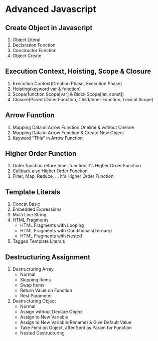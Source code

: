 # Advanced Javascript

## Create Object in Javascript
1. Object Literal
2. Declaration Function
3. Constructor Function
4. Object Create

## Execution Context, Hoisting, Scope & Closure
1. Execution Context(Creation Phase, Execution Phase)
2. Hoisting(keyword var & function)
3. Scope(function Scope[var] & Block Scope[let, const])
4. Closure(Parent/Outer Function, Child/Inner Function, Lexical Scope)

## Arrow Function
1. Mapping Data in Arrow Function Oneline & without Oneline
2. Mapping Data in Arrow Function & Create New Object
3. Keyword "This" in Arrow Function

## Higher Order Function
1. Outer function return Inner function it's Higher Order Function
2. Callback also Higher Order Function
3. Filter, Map, Reduce, ... it's Higher Order Function

## Template Literals
1. Concat Basic
2. Embedded Expressions
3. Multi Line String
4. HTML Fragments
    - HTML Fragments with Looping
    - HTML Fragments with Conditionals(Ternary)
    - HTML Fragments with Nested
5. Tagged Template Literals

## Destructuring Assignment
1. Destructuring Array
    - Normal
    - Skipping Items
    - Swap Items
    - Return Value on Function
    - Rest Parameter
2. Destructuring Object
    - Normal
    - Assign without Declare Object
    - Assign to New Variable
    - Assign to New Variable(Rename) & Give Default Value
    - Take Field on Object, after Sent as Param for Function
    - Nested Destructuring
